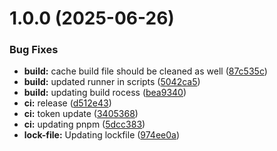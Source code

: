 # 1.0.0 (2025-06-26)

### Bug Fixes

- **build:** cache build file should be cleaned as well ([87c535c](https://github.com/ASRagab/envctl/commit/87c535cd7b5a6401dff954338f320799dca41f00))
- **build:** updated runner in scripts ([5042ca5](https://github.com/ASRagab/envctl/commit/5042ca59b0e77086579e65299f917a931a9d6d71))
- **build:** updating build rocess ([bea9340](https://github.com/ASRagab/envctl/commit/bea934044c06e247e317695d76140b56b1cc4b5c))
- **ci:** release ([d512e43](https://github.com/ASRagab/envctl/commit/d512e430ec1fc493f07401609db9bfd864711619))
- **ci:** token update ([3405368](https://github.com/ASRagab/envctl/commit/3405368c0a722ad20445540ac4131cfd1a19a1b3))
- **ci:** updating pnpm ([5dcc383](https://github.com/ASRagab/envctl/commit/5dcc383f11a7e4e6d802abde918558831cc2ae61))
- **lock-file:** Updating lockfile ([974ee0a](https://github.com/ASRagab/envctl/commit/974ee0a954a86fcf5e3e5bdd67c84cd6346dce87))
